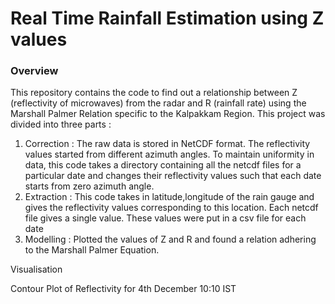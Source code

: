 # Real Time Rainfall Estimation using Z values

### Overview

This repository contains the code to find out a relationship between Z (reflectivity of microwaves) from the radar and R (rainfall rate) using the Marshall Palmer Relation specific to the Kalpakkam Region. This project was divided into three parts : 

1. Correction : The raw data is stored in NetCDF format. The reflectivity values started from different azimuth angles. To maintain uniformity in data, this code takes a directory containing all the netcdf files for a particular date and changes their reflectivity values such that each date starts from zero azimuth angle. 
2. Extraction : This code takes in latitude,longitude of the rain gauge and gives the reflectivity values corresponding to this location. Each netcdf file gives a single value. These values were put in a csv file for each date
3. Modelling : Plotted the values of Z and R and found a relation adhering to the Marshall Palmer Equation. 

Visualisation 

Contour Plot of Reflectivity for 4th December 10:10 IST
